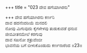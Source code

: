 +++
title = "023 ದೇವ ಹಗೆಯಾಗಿರನು"

+++
ದೇವ ಹಗೆಯಾಗಿರನು ಕರ್ಣನಿ   
ದಾವ ಹದನೆಂದರಿಯೆ ಮನದಲಿ   
ನೋವು ಮಿಗುವುದು ಕೈಗಳೇಳವು ತುಡುಕುವಡೆ ಧನುವ   
ಜೀವವೀತನಮೇಲೆ ಕರಗುವು   
ದಾವ ಸಖನೋ ಶತ್ರುವೆಂಬೀ   
ಭಾವನೆಯ ಬಗೆ ಬೀಳುಕೊಂಡುದು ಕರ್ಣನಾರೆಂದ      ॥23॥